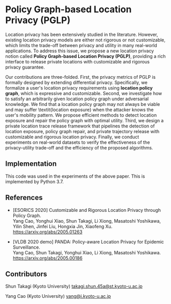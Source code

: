 # Policy Graph-based Location Privacy (PGLP)


Location privacy has been extensively studied in the literature.
However, existing location privacy models are either not rigorous or not customizable, which limits the trade-off between privacy and utility in many real-world applications.
To address this issue, we propose a new location privacy notion called **Policy Graph-based Location Privacy (PGLP)**,  providing a rich interface to release private locations with customizable and rigorous privacy guarantee.

Our contributions are three-folded.
First, the privacy metrics of PGLP is formally designed by extending differential privacy.
Specifically, we formalize a user's location privacy requirements using **location policy graph**, which is expressive and customizable.
Second, we investigate how to satisfy an arbitrarily given location policy graph under adversarial knowledge.
We find that a location policy graph may not always be viable and may suffer \textit{location exposure} when the attacker knows the user's mobility pattern.
We propose efficient methods to detect location exposure and repair the policy graph with optimal utility.
Third, we design a private location trace release framework that pipelines the detection of location exposure,  policy graph repair, and private trajectory release with customizable and rigorous location privacy.
Finally,  we conduct experiments on real-world datasets to verify the effectiveness of the privacy-utility trade-off and the efficiency of the proposed algorithms.

## Implementation
This code was used in the experiments of the above paper.
This is implemented by Python 3.7.


## References

- [ESORICS 2020] Customizable and Rigorous Location Privacy through Policy Graph. <br>
Yang Cao, Yonghui Xiao, Shun Takagi, Li Xiong, Masatoshi Yoshikawa, Yilin Shen, Jinfei Liu, Hongxia Jin, Xiaofeng Xu. <br>
https://arxiv.org/abs/2005.01263

- [VLDB 2020 demo] PANDA: Policy-aware Location Privacy for Epidemic Surveillance. <br>
Yang Cao, Shun Takagi, Yonghui Xiao, Li Xiong, Masatoshi Yoshikawa. <br>
https://arxiv.org/abs/2005.00186



## Contributors

Shun Takagi (Kyoto University) takagi.shun.45a@st.kyoto-u.ac.jp 

Yang Cao (Kyoto University) yang@i.kyoto-u.ac.jp



